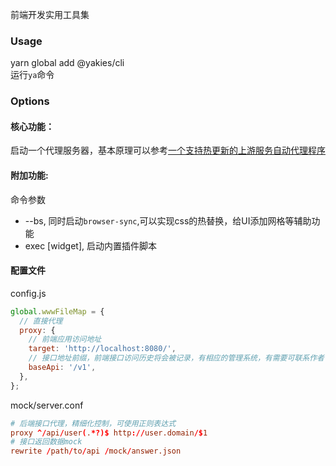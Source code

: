 前端开发实用工具集
### Usage
yarn global add @yakies/cli  
运行`ya`命令

### Options
#### 核心功能：
启动一个代理服务器，基本原理可以参考[一个支持热更新的上游服务自动代理程序](https://juejin.cn/post/7136485471194087455)

#### 附加功能: 
命令参数
* --bs, 同时启动`browser-sync`,可以实现css的热替换，给UI添加网格等辅助功能
* exec [widget], 启动内置插件脚本

#### 配置文件
config.js
```js
global.wwwFileMap = {
  // 直接代理
  proxy: {
    // 前端应用访问地址
    target: 'http://localhost:8080/',
    // 接口地址前缀，前端接口访问历史将会被记录，有相应的管理系统，有需要可联系作者
    baseApi: '/v1',
  },
};
```
mock/server.conf
```conf
# 后端接口代理，精细化控制，可使用正则表达式
proxy ^/api/user(.*?)$ http://user.domain/$1
# 接口返回数据mock
rewrite /path/to/api /mock/answer.json
```


